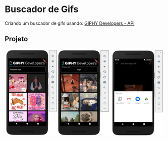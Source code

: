 # Buscador de Gifs

Criando um buscador de gifs usando: 
<a target="#" href="https://developers.giphy.com/">GIPHY Developers - API</a>

## Projeto

![alt text](https://github.com/Ellissandro/flutter-buscador-de-gifs/blob/master/images/buscado_gifs.png)
